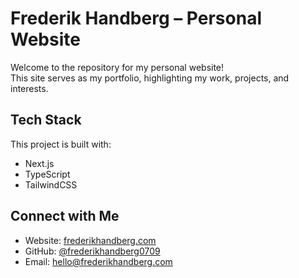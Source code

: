 # Frederik Handberg – Personal Website

Welcome to the repository for my personal website!<br/>
This site serves as my portfolio, highlighting my work, projects, and interests.

## Tech Stack

This project is built with:
- Next.js
- TypeScript
- TailwindCSS

## Connect with Me
- Website: [frederikhandberg.com](https://frederikhandberg.com/)
- GitHub: [@frederikhandberg0709](https://github.com/frederikhandberg0709)
- Email: hello@frederikhandberg.com
 
